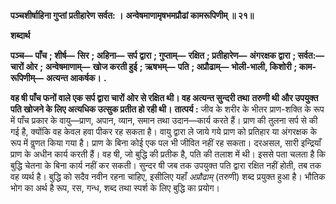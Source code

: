 **पञ्चशीर्षाहिना गुप्तां प्रतीहारेण सर्वत: ।** **अन्वेषमाणामृषभमप्रौढां कामरूपिणीम् ॥ २१॥** 

**शब्दार्थ** 

**पञ्च—** **पाँच** **; शीर्ष—** **सिर** **; अहिना—** **सर्प द्वारा** **; गुप्ताम्—** **रक्षित** **; प्रतीहारेण—** **अंगरक्षक द्वारा** **; सर्वत:—** **चारों ओर** **;** **अन्वेषमाणाम्—** **खोज करती हुई** **; ऋषभम्—** **पति** **; अप्रौढाम्—** **भोली-भाली, किशोरी** **; काम-रूपिणीम्—** **अत्यन्त आकर्षक।** **.** 

**वह षी पाँच फनों वाले एक सर्प द्वारा चारों ओर से रक्षित थी। वह अत्यन्त सुन्दरी तथा** **तरुणी थी और उपयुक्त पति खोजने के लिए अत्यधिक उत्सुक प्रतीत हो रही थी।** **तात्पर्य :** जीव के शरीर के भीतर प्राण-शक्ति के रूप में पाँच प्रकार के वायु—प्राण, अपान, व्यान, समान तथा उदान—कार्य करते हैं। प्राण की तुलना सर्प से की गई है, क्योंकि वह केवल हवा पीकर रह सकता है। वायु द्वारा ले जाये गये प्राण को प्रतिहार या अंगरक्षक के रूप में वॢणत किया गया है। प्राण के बिना कोई एक पल भी जीवित नहीं रह सकता। दरअसल, सारी इन्द्रियाँ प्राण के अधीन कार्य करती हैं। वह षी, जो बुद्धि की प्रतीक है, पति की तलाश में थी। इससे पता चलता है कि बुद्धि चेतना के बिना कार्य नहीं कर सकती। सुन्दर षी जब तक उपयुक्त पति द्वारा रक्षित नहीं होती, तब तक वह व्यर्थ है। बुद्धि को सदैव नवीन रहना चाहिए, इसीलिए यहाँ *अप्रौढाम्* (तरुणी) शब्द प्रयुक्त हुआ है। भौतिक भोग का अर्थ है रूप, रस, गन्ध, शब्द तथा स्पर्श के लिए बुद्धि का प्रयोग।  